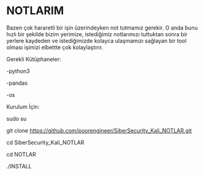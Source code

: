 # NOTLARIM

Bazen çok hararetli bir işin üzerindeyken not tutmamız gerekir. O anda bunu hızlı bir şekilde bizim yerimize, istediğimiz notlarımızı tuttuktan sonra bir yerlere kaydeden ve istediğimizde kolayca ulaşmamızı sağlayan bir tool olması işimizi elbettte çok kolaylaştırır.

Gerekli Kütüphaneler:

-python3

  -pandas
  
  -os



Kurulum İçin:


sudo su

git clone https://github.com/poorengineer/SiberSecurity_Kali_NOTLAR.git

cd SiberSecurity_Kali_NOTLAR

cd NOTLAR

./INSTALL

